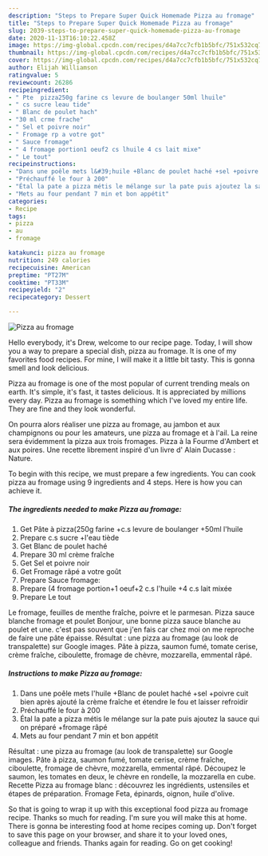 ```yaml
---
description: "Steps to Prepare Super Quick Homemade Pizza au fromage"
title: "Steps to Prepare Super Quick Homemade Pizza au fromage"
slug: 2039-steps-to-prepare-super-quick-homemade-pizza-au-fromage
date: 2020-11-13T16:10:22.458Z
image: https://img-global.cpcdn.com/recipes/d4a7cc7cfb1b5bfc/751x532cq70/pizza-au-fromage-photo-principale-de-la-recette.jpg
thumbnail: https://img-global.cpcdn.com/recipes/d4a7cc7cfb1b5bfc/751x532cq70/pizza-au-fromage-photo-principale-de-la-recette.jpg
cover: https://img-global.cpcdn.com/recipes/d4a7cc7cfb1b5bfc/751x532cq70/pizza-au-fromage-photo-principale-de-la-recette.jpg
author: Elijah Williamson
ratingvalue: 5
reviewcount: 26286
recipeingredient:
- " Pte  pizza250g farine cs levure de boulanger 50ml lhuile"
- " cs sucre leau tide"
- " Blanc de poulet hach"
- "30 ml crme frache"
- " Sel et poivre noir"
- " Fromage rp a votre got"
- " Sauce fromage"
- " 4 fromage portion1 oeuf2 cs lhuile 4 cs lait mixe"
- " Le tout"
recipeinstructions:
- "Dans une poêle mets l&#39;huile +Blanc de poulet haché +sel +poivre cuit bien après ajouté la crème fraîche et étendre le fou et laisser refroidir"
- "Préchauffé le four à 200"
- "Étal la pate a pizza métis le mélange sur la pate puis ajoutez la sauce qui on préparé +fromage râpé"
- "Mets au four pendant 7 min et bon appétit"
categories:
- Recipe
tags:
- pizza
- au
- fromage

katakunci: pizza au fromage 
nutrition: 249 calories
recipecuisine: American
preptime: "PT27M"
cooktime: "PT33M"
recipeyield: "2"
recipecategory: Dessert

---
```



![Pizza au fromage](https://img-global.cpcdn.com/recipes/d4a7cc7cfb1b5bfc/751x532cq70/pizza-au-fromage-photo-principale-de-la-recette.jpg)

Hello everybody, it's Drew, welcome to our recipe page. Today, I will show you a way to prepare a special dish, pizza au fromage. It is one of my favorites food recipes. For mine, I will make it a little bit tasty. This is gonna smell and look delicious.

Pizza au fromage is one of the most popular of current trending meals on earth. It's simple, it's fast, it tastes delicious. It is appreciated by millions every day. Pizza au fromage is something which I've loved my entire life. They are fine and they look wonderful.

On pourra alors réaliser une pizza au fromage, au jambon et aux champignons ou pour les amateurs, une pizza au fromage et à l&#39;ail. La reine sera évidemment la pizza aux trois fromages. Pizza à la Fourme d&#39;Ambert et aux poires. Une recette librement inspiré d&#39;un livre d&#39; Alain Ducasse : Nature.


To begin with this recipe, we must prepare a few ingredients. You can cook pizza au fromage using 9 ingredients and 4 steps. Here is how you can achieve it.

<!--inarticleads1-->

##### The ingredients needed to make Pizza au fromage:

1. Get  Pâte à pizza(250g farine +c.s levure de boulanger +50ml l&#39;huile
1. Prepare  c.s sucre +l&#39;eau tiède
1. Get  Blanc de poulet haché
1. Prepare 30 ml crème fraîche
1. Get  Sel et poivre noir
1. Get  Fromage râpé a votre goût
1. Prepare  Sauce fromage:
1. Prepare  (4 fromage portion+1 oeuf+2 c.s l&#39;huile +4 c.s lait mixée
1. Prepare  Le tout


Le fromage, feuilles de menthe fraîche, poivre et le parmesan. Pizza sauce blanche fromage et poulet Bonjour, une bonne pizza sauce blanche au poulet et une. c&#39;est pas souvent que j&#39;en fais car chez moi on me reproche de faire une pâte épaisse. Résultat : une pizza au fromage (au look de transpalette) sur Google images. Pâte à pizza, saumon fumé, tomate cerise, crème fraîche, ciboulette, fromage de chèvre, mozzarella, emmental râpé. 

<!--inarticleads2-->

##### Instructions to make Pizza au fromage:

1. Dans une poêle mets l&#39;huile +Blanc de poulet haché +sel +poivre cuit bien après ajouté la crème fraîche et étendre le fou et laisser refroidir
1. Préchauffé le four à 200
1. Étal la pate a pizza métis le mélange sur la pate puis ajoutez la sauce qui on préparé +fromage râpé
1. Mets au four pendant 7 min et bon appétit


Résultat : une pizza au fromage (au look de transpalette) sur Google images. Pâte à pizza, saumon fumé, tomate cerise, crème fraîche, ciboulette, fromage de chèvre, mozzarella, emmental râpé. Découpez le saumon, les tomates en deux, le chèvre en rondelle, la mozzarella en cube. Recette Pizza au fromage blanc : découvrez les ingrédients, ustensiles et étapes de préparation. Fromage Feta, épinards, oignon, huile d&#39;olive. 

So that is going to wrap it up with this exceptional food pizza au fromage recipe. Thanks so much for reading. I'm sure you will make this at home. There is gonna be interesting food at home recipes coming up. Don't forget to save this page on your browser, and share it to your loved ones, colleague and friends. Thanks again for reading. Go on get cooking!
